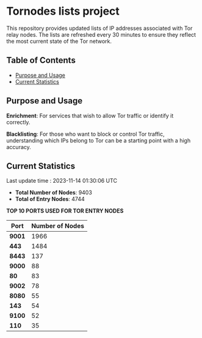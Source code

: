 # Tornodes lists project

This repository provides updated lists of IP addresses associated with Tor relay nodes. The lists are refreshed every 30 minutes to ensure they reflect the most current state of the Tor network.

## Table of Contents

- [Purpose and Usage](#purpose-and-usage)
- [Current Statistics](#current-statistics)


## Purpose and Usage

**Enrichment**: For services that wish to allow Tor traffic or identify it correctly.

**Blacklisting**: For those who want to block or control Tor traffic, understanding which IPs belong to Tor can be a starting point with a high accuracy.

## Current Statistics

Last update time : 2023-11-14 01:30:06 UTC

- **Total Number of Nodes**: 9403
- **Total of Entry Nodes**: 4744

**TOP 10 PORTS USED FOR TOR ENTRY NODES**

| **Port** | **Number of Nodes** |
|------|-----------------|
| **9001**   | 1966  |
| **443**   | 1484  |
| **8443**   | 137  |
| **9000**   | 88  |
| **80**   | 83  |
| **9002**   | 78  |
| **8080**   | 55  |
| **143**   | 54  |
| **9100**   | 52  |
| **110**   | 35  |

